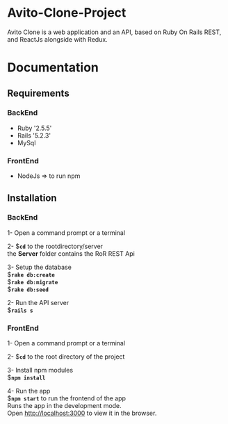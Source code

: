 # Avito-Clone-Project
Avito Clone is a web application and an API, based on Ruby On Rails REST, and ReactJs alongside with Redux. <br>

# Documentation

## Requirements
### BackEnd 
- Ruby '2.5.5'
- Rails '5.2.3' 
- MySql

### FrontEnd 
- NodeJs => to run npm

## Installation
### BackEnd 
1- Open a command prompt or a terminal

2- $**`cd`** to the rootdirectory/server<br>
  the **Server** folder contains the RoR REST Api 
  
3- Setup the database<br>
  $**`rake db:create`**<br>
  $**`rake db:migrate`**<br>
  $**`rake db:seed`**
  
2- Run the API server<br>
  $**`rails s`**

### FrontEnd 
1- Open a command prompt or a terminal

2- $**`cd`** to the root directory of the project

3- Install npm modules<br>
  $**`npm install`**

4- Run the app<br>
  $**`npm start`** to run the frontend of the app<br>
  Runs the app in the development mode.<br>
  Open [http://localhost:3000](http://localhost:3000) to view it in the browser.
